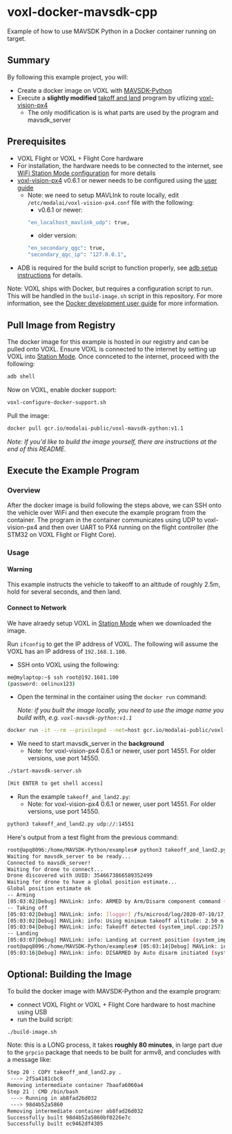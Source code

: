 # voxl-docker-mavsdk-cpp

Example of how to use MAVSDK Python in a Docker container running on target.

## Summary

By following this example project, you will:

- Create a docker image on VOXL with [MAVSDK-Python](https://github.com/mavlink/MAVSDK-Python)
- Execute a **slightly modified** [takoff and land](https://github.com/mavlink/MAVSDK-Python/blob/master/examples/takeoff_and_land.py) program by utlizing [voxl-vision-px4](https://gitlab.com/voxl-public/voxl-vision-px4)
  - The only modification is is what parts are used by the program and mavsdk_server

## Prerequisites

- VOXL Flight or VOXL + Flight Core hardware
- For installation, the hardware needs to be connected to the internet, see [WiFi Station Mode configuration](https://docs.modalai.com/wifi-setup/#configure-station-mode) for more details
- [voxl-vision-px4](https://gitlab.com/voxl-public/voxl-vision-px4) v0.6.1 or newer needs to be configured using the [user guide](https://docs.modalai.com/voxl-vision-px4-installation/)
  - Note: we need to setup MAVLInk to route locally, edit `/etc/modalai/voxl-vision-px4.conf` file with the following:
    - v0.6.1 or newer:
    ```bash
    "en_localhost_mavlink_udp":	true,
    ```
    - older version:
    ```bash
    "en_secondary_qgc": true,
    "secondary_qgc_ip": "127.0.0.1",
    ```
- ADB is required for the build script to function properly, see [adb setup instructions](https://docs.modalai.com/setup-adb/) for details.

Note: VOXL ships with Docker, but requires a configuration script to run.  This will be handled in the `build-image.sh` script in this repository.  For more information, see the [Docker development user guide](https://docs.modalai.com/docker-on-voxl/) for more information.

## Pull Image from Registry

The docker image for this example is hosted in our registry and can be pulled onto VOXL.  Ensure VOXL is connected to the internet by setting  up VOXL into [Station Mode](https://docs.modalai.com/wifi-setup/#configure-station-mode).  Once connceted to the internet, proceed with the following:

```bash
adb shell
```

Now on VOXL, enable docker support:

```bash
voxl-configure-docker-support.sh
```

Pull the image:

```bash
docker pull gcr.io/modalai-public/voxl-mavsdk-python:v1.1
```

*Note: If you'd like to build the image yourself, there are instructions at the end of this README.*

## Execute the Example Program

### Overview

After the docker image is build following the steps above, we can SSH onto the vehicle over WiFi and then execute the example program from the container.  The program in the container communicates using UDP to voxl-vision-px4 and then over UART to PX4 running on the flight controller (the STM32 on VOXL Flight or Flight Core).

### Usage

#### Warning

This example instructs the vehicle to takeoff to an altitude of roughly 2.5m, hold for several seconds, and then land.

#### Connect to Network

We have alraedy setup VOXL in [Station Mode](https://docs.modalai.com/wifi-setup/#configure-station-mode) when we downloaded the image.  

Run `ifconfig` to get the IP address of VOXL.  The following will assume the VOXL has an IP address of `192.168.1.100`.

- SSH onto VOXL using the following:

```bash
me@mylaptop:~$ ssh root@192.1681.100
(password: oelinux123)
```

- Open the terminal in the container using the `docker run` command:

  *Note: if you built the image locally, you need to use the image name you build with, e.g. `voxl-mavsdk-python:v1.1`*

```bash
docker run -it --rm --privileged --net=host gcr.io/modalai-public/voxl-mavsdk-python:v1.1 /bin/bash
```

- We need to start mavsdk_server in the **background**
  - Note: for voxl-vision-px4 0.6.1 or newer, user port 14551.  For older versions, use port 14550.

```bash
./start-mavsdk-server.sh

[Hit ENTER to get shell access]
```

- Run the example `takeoff_and_land2.py`:
  - Note: for voxl-vision-px4 0.6.1 or newer, user port 14551.  For older versions, use port 14550.


```bash
python3 takeoff_and_land2.py udp://:14551
```

Here's output from a test flight from the previous command:

```bash
root@apq8096:/home/MAVSDK-Python/examples# python3 takeoff_and_land2.py udp://:14551
Waiting for mavsdk_server to be ready...
Connected to mavsdk_server!
Waiting for drone to connect...
Drone discovered with UUID: 3546673866589352499
Waiting for drone to have a global position estimate...
Global position estimate ok
-- Arming
[05:03:02|Debug] MAVLink: info: ARMED by Arm/Disarm component command (system_impl.cpp:257)
-- Taking off
[05:03:02|Debug] MAVLink: info: [logger] /fs/microsd/log/2020-07-10/17_03_02.ulg (system_impl.cpp:257)
[05:03:02|Debug] MAVLink: info: Using minimum takeoff altitude: 2.50 m (system_impl.cpp:257)
[05:03:04|Debug] MAVLink: info: Takeoff detected (system_impl.cpp:257)
-- Landing
[05:03:07|Debug] MAVLink: info: Landing at current position (system_impl.cpp:257)
root@apq8096:/home/MAVSDK-Python/examples# [05:03:14|Debug] MAVLink: info: Landing detected (system_impl.cpp:257)
[05:03:16|Debug] MAVLink: info: DISARMED by Auto disarm initiated (system_impl.cpp:257)
```

## Optional: Building the Image

To build the docker image with MAVSDK-Python and the example program:

- connect VOXL Flight or VOXL + Flight Core hardware to host machine using USB
- run the build script:

```bash
./build-image.sh
```

Note: this is a LONG process, it takes **roughly 80 minutes**, in large part due to the `grpcio` package that needs to be built for armv8, and concludes with a message like:

```bash
Step 20 : COPY takeoff_and_land2.py .
 ---> 2f5a4181cbc8
Removing intermediate container 7baafa6060a4
Step 21 : CMD /bin/bash
 ---> Running in ab8fad26d032
 ---> 98d4b52a5860
Removing intermediate container ab8fad26d032
Successfully built 98d4b52a5860bf0226e7c
Successfully built ec9462df4305
```
